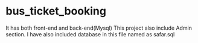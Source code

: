# bus_ticket_booking
It has both front-end and back-end(Mysql) 
This project also include Admin section.
I have also included database in this file named as safar.sql
